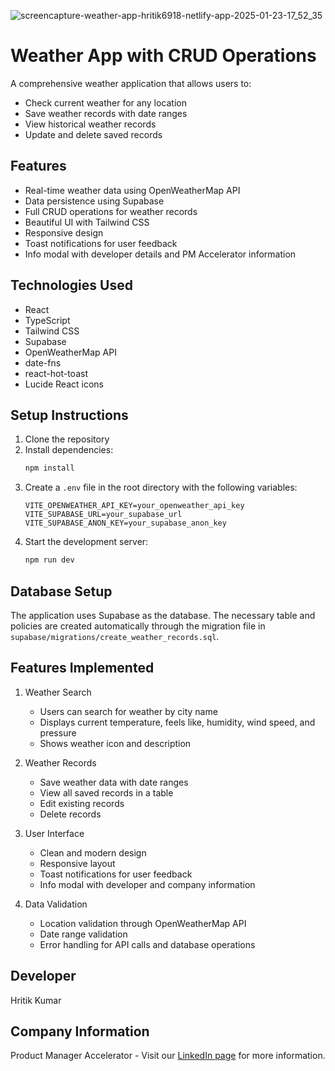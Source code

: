 ![screencapture-weather-app-hritik6918-netlify-app-2025-01-23-17_52_35](https://github.com/user-attachments/assets/43e3a0e8-4c1f-4fe9-93ae-0705f6c30a04)

# Weather App with CRUD Operations

A comprehensive weather application that allows users to:
- Check current weather for any location
- Save weather records with date ranges
- View historical weather records
- Update and delete saved records

## Features

- Real-time weather data using OpenWeatherMap API
- Data persistence using Supabase
- Full CRUD operations for weather records
- Beautiful UI with Tailwind CSS
- Responsive design
- Toast notifications for user feedback
- Info modal with developer details and PM Accelerator information

## Technologies Used

- React
- TypeScript
- Tailwind CSS
- Supabase
- OpenWeatherMap API
- date-fns
- react-hot-toast
- Lucide React icons

## Setup Instructions

1. Clone the repository
2. Install dependencies:
   ```bash
   npm install
   ```
3. Create a `.env` file in the root directory with the following variables:
   ```
   VITE_OPENWEATHER_API_KEY=your_openweather_api_key
   VITE_SUPABASE_URL=your_supabase_url
   VITE_SUPABASE_ANON_KEY=your_supabase_anon_key
   ```
4. Start the development server:
   ```bash
   npm run dev
   ```

## Database Setup

The application uses Supabase as the database. The necessary table and policies are created automatically through the migration file in `supabase/migrations/create_weather_records.sql`.

## Features Implemented

1. Weather Search
   - Users can search for weather by city name
   - Displays current temperature, feels like, humidity, wind speed, and pressure
   - Shows weather icon and description

2. Weather Records
   - Save weather data with date ranges
   - View all saved records in a table
   - Edit existing records
   - Delete records

3. User Interface
   - Clean and modern design
   - Responsive layout
   - Toast notifications for user feedback
   - Info modal with developer and company information

4. Data Validation
   - Location validation through OpenWeatherMap API
   - Date range validation
   - Error handling for API calls and database operations

## Developer

Hritik Kumar

## Company Information

Product Manager Accelerator - Visit our [LinkedIn page](https://www.linkedin.com/company/product-manager-accelerator) for more information.
